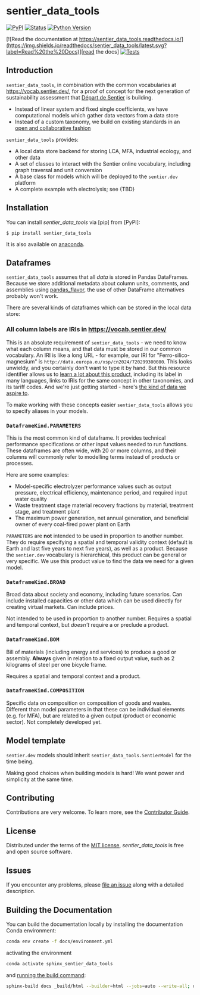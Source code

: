 # sentier_data_tools

[![PyPI](https://img.shields.io/pypi/v/sentier_data_tools.svg)][pypi status]
[![Status](https://img.shields.io/pypi/status/sentier_data_tools.svg)][pypi status]
[![Python Version](https://img.shields.io/pypi/pyversions/sentier_data_tools)][pypi status]

[![Read the documentation at https://sentier_data_tools.readthedocs.io/](https://img.shields.io/readthedocs/sentier_data_tools/latest.svg?label=Read%20the%20Docs)][read the docs]
[![Tests](https://github.com/sentier-dev/sentier_data_tools/actions/workflows/python-test.yml/badge.svg)][tests]

[pypi status]: https://pypi.org/project/sentier_data_tools/
[read the docs]: https://sentier_data_tools.readthedocs.io/
[tests]: https://github.com/sentier-dev/sentier_data_tools/actions?workflow=Tests

## Introduction

`sentier_data_tools`, in combination with the common vocabularies at https://vocab.sentier.dev/, for a proof of concept for the next generation of sustainability assessment that [Départ de Sentier](https://www.d-d-s.ch/) is building.

* Instead of linear system and fixed single coefficients, we have computational models which gather data vectors from a data store
* Instead of a custom taxonomy, we build on existing standards in an [open and collaborative fashion](https://github.com/sentier-dev/sentier_vocab)

`sentier_data_tools` provides:

* A local data store backend for storing LCA, MFA, industrial ecology, and other data
* A set of classes to interact with the Sentier online vocabulary, including graph traversal and unit conversion
* A base class for models which will be deployed to the `sentier.dev` platform
* A complete example with electrolysis; see {TBD}

## Installation

You can install _sentier_data_tools_ via [pip] from [PyPI]:

```console
$ pip install sentier_data_tools
```

It is also available on [anaconda](https://anaconda.org/cmutel/sentier_data_tools).

## Dataframes

`sentier_data_tools` assumes that all *data* is stored in Pandas DataFrames. Because we store additional metadata about column units, comments, and assemblies using [pandas_flavor](https://github.com/pyjanitor-devs/pandas_flavor), the use of other DataFrame alternatives probably won't work.

There are several kinds of dataframes which can be stored in the local data store:

### All column labels are IRIs in https://vocab.sentier.dev/

This is an absolute requirement of `sentier_data_tools` - we need to know what each column means, and that data must be stored in our common vocabulary. An IRI is like a long URL - for example, our IRI for "Ferro-silico-magnesium" is `http://data.europa.eu/xsp/cn2024/720299300080`. This looks unwieldy, and you certainly don't want to type it by hand. But this resource identifier allows us to [learn a lot about this product](https://vocab.sentier.dev/products/en/page/?uri=http%3A%2F%2Fdata.europa.eu%2Fxsp%2Fcn2024%2F720299300080), including its label in many languages, links to IRIs for the same concept in other taxonomies, and its tariff codes. And we're just getting started - here's [the kind of data we aspire to](https://www.ebi.ac.uk/chebi/searchId.do?chebiId=CHEBI%3A28112).

To make working with these concepts easier `sentier_data_tools` allows you to specify aliases in your models.

### `DataframeKind.PARAMETERS`

This is the most common kind of dataframe. It provides technical performance specifications or other input values needed to run functions. These dataframes are often wide, with 20 or more columns, and their columns will commonly refer to modelling terms instead of products or processes.

Here are some examples:

* Model-specific electrolyzer performance values such as output pressure, electrical efficiency, maintenance period, and required input water quality
* Waste treatment stage material recovery fractions by material, treatment stage, and treatment plant
* The maximum power generation, net annual generation, and beneficial owner of every coal-fired power plant on Earth

`PARAMETERS` are **not** intended to be used in proportion to another number. They do require specifying a spatial and temporal validity context (default is Earth and last five years to next five years), as well as a product. Because the `sentier.dev` vocabulary is hierarchical, this product can be general or very specific. We use this product value to find the data we need for a given model.

### `DataframeKind.BROAD`

Broad data about society and economy, including future scenarios. Can include installed capacities or other data which can be used directly for creating virtual markets. Can include prices.

Not intended to be used in proportion to another number. Requires a spatial and temporal context, but *doesn't* require a or preclude a product.

### `DataframeKind.BOM`

Bill of materials (including energy and services) to produce a good or assembly. **Always** given in relation to a fixed output value, such as 2 kilograms of steel per one bicycle frame.

Requires a spatial and temporal context and a product.

### `DataframeKind.COMPOSITION`

Specific data on composition on composition of goods and wastes. Different than model parameters in that these can be individual elements (e.g. for MFA), but are related to a given output (product or economic sector). Not completely developed yet.

## Model template

`sentier.dev` models should inherit `sentier_data_tools.SentierModel` for the time being.

Making good choices when building models is hard! We want power and simplicity at the same time.

## Contributing

Contributions are very welcome.
To learn more, see the [Contributor Guide][Contributor Guide].

## License

Distributed under the terms of the [MIT license][License],
_sentier_data_tools_ is free and open source software.

## Issues

If you encounter any problems,
please [file an issue][Issue Tracker] along with a detailed description.


<!-- github-only -->

[command-line reference]: https://sentier_data_tools.readthedocs.io/en/latest/usage.html
[License]: https://github.com/sentier-dev/sentier_data_tools/blob/main/LICENSE
[Contributor Guide]: https://github.com/sentier-dev/sentier_data_tools/blob/main/CONTRIBUTING.md
[Issue Tracker]: https://github.com/sentier-dev/sentier_data_tools/issues


## Building the Documentation

You can build the documentation locally by installing the documentation Conda environment:

```bash
conda env create -f docs/environment.yml
```

activating the environment

```bash
conda activate sphinx_sentier_data_tools
```

and [running the build command](https://www.sphinx-doc.org/en/master/man/sphinx-build.html#sphinx-build):

```bash
sphinx-build docs _build/html --builder=html --jobs=auto --write-all; open _build/html/index.html
```
